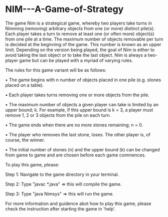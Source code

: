 # NIM---A-Game-of-Strategy
The game Nim is a strategical game, whereby two players take turns in Nimming (removing) arbitrary
objects from one (or more) distinct pile(s). Each player takes a turn to remove at least one (or often
more) object(s) from one pile at a time. The maximum number of objects removable per turn is decided
at the beginning of the game. This number is known as an upper limit. Depending on the version being
played, the goal of Nim is either to avoid taking the last object or to take the last object. Nim is always
a two-player game but can be played with a myriad of varying rules.

The rules for this game variant will be as follows:

• The game begins with n number of objects placed in one pile (e.g. stones placed on a table).

• Each player takes turns removing one or more objects from the pile.

• The maximum number of objects a given player can take is limited by an upper bound; k. For
example, if this upper bound is k = 3, a player must remove 1, 2 or 3 objects from the pile on each
turn.

• The game ends when there are no more stones remaining; n = 0.

• The player who removes the last stone, loses. The other player is, of course, the winner.

• The initial number of stones (n) and the upper bound (k) can be changed from game to game and
are chosen before each game commences.

To play this game, please:

Step 1: Navigate to the game directory in your terminal.

Step 2: Type "javac *.java" => this will compile the game.

Step 3: Type "java Nimsys" => this will run the game.

For more information and guidence abot how to play this game, please check the instruction after starting the game in 'help'.
